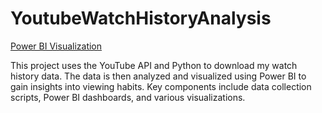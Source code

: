 # YoutubeWatchHistoryAnalysis

[Power BI Visualization](https://app.powerbi.com/groups/me/reports/b4e207ba-0952-4c09-9056-82e1dd31ffb0/ReportSection551694cd78ee50295e80?experience=power-bi)


This project uses the YouTube API and Python to download my watch history data. The data is then analyzed and visualized using Power BI to gain insights into viewing habits. Key components include data collection scripts, Power BI dashboards, and various visualizations.

